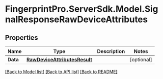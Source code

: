 # FingerprintPro.ServerSdk.Model.SignalResponseRawDeviceAttributes
## Properties

Name | Type | Description | Notes
------------ | ------------- | ------------- | -------------
**Data** | [**RawDeviceAttributesResult**](RawDeviceAttributesResult.md) |  | [optional] 

[[Back to Model list]](../README.md#documentation-for-models) [[Back to API list]](../README.md#documentation-for-api-endpoints) [[Back to README]](../README.md)

